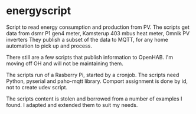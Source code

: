 # energyscript
Script to read energy consumption and production from PV.
The scripts get data from dsmr P1 gen4 meter, Kamsterup 403 mbus heat meter, Omnik PV inverters
They publish a subset of the data to MQTT, for any home automation to pick up and process.

There still are a few scripts that publish information to OpenHAB. I'm moving off OH and will not be maintaining them.

The scripts run of a Rasberry Pi, started by a cronjob. The scripts need Python, pyserial and paho-mqtt library. 
Comport assignment is done by id, not to create udev script.

The scripts content is stolen and borrowed from a number of examples I found. I adapted and extended them to suit my needs.
